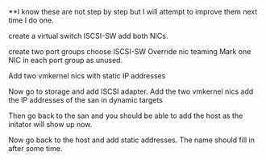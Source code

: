 
**I know these are not step by step but I will attempt to improve them next time I do one.  

create a virtual switch
ISCSI-SW
add both NICs.

create two port groups
choose ISCSI-SW
Override nic teaming
Mark one NIC in each port group as unused.

Add two vmkernel nics with static IP addresses

Now go to storage and add ISCSI adapter.
Add the two vmkernel nics
add the IP addresses of the san in dynamic targets

Then go back to the san and you should be able to add the host as the initator will show up now.

Now go back to the host and add static addresses.  The name should fill in after some time.

